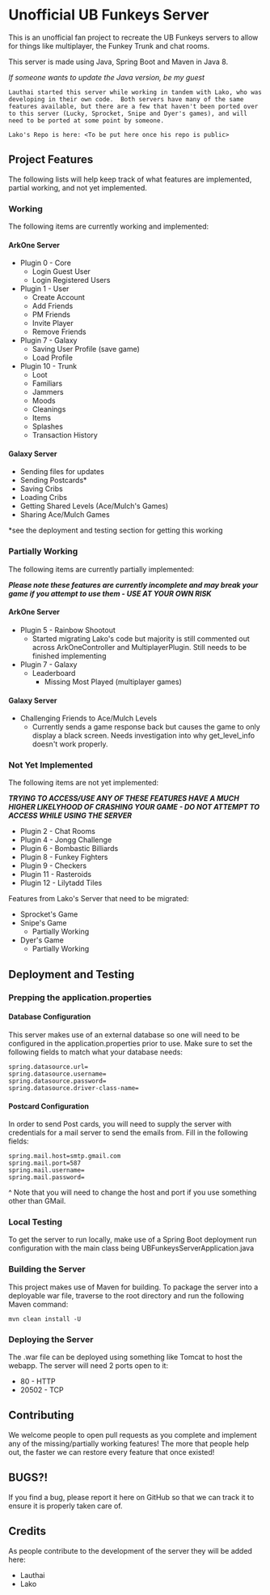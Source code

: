 # Unofficial UB Funkeys Server

This is an unofficial fan project to recreate the UB Funkeys servers to allow for things like multiplayer, the Funkey Trunk and chat rooms.

This server is made using Java, Spring Boot and Maven in Java 8.

*If someone wants to update the Java version, be my guest*

```
Lauthai started this server while working in tandem with Lako, who was developing in their own code.  Both servers have many of the same features available, but there are a few that haven't been ported over to this server (Lucky, Sprocket, Snipe and Dyer's games), and will need to be ported at some point by someone.

Lako's Repo is here: <To be put here once his repo is public>
```

## Project Features
The following lists will help keep track of what features are implemented, partial working, and not yet implemented.

### Working
The following items are currently working and implemented:

#### ArkOne Server
* Plugin 0 - Core
  * Login Guest User
  * Login Registered Users
* Plugin 1 - User
  * Create Account
  * Add Friends
  * PM Friends
  * Invite Player
  * Remove Friends
* Plugin 7 - Galaxy
  * Saving User Profile (save game)
  * Load Profile
* Plugin 10 - Trunk
  * Loot
  * Familiars
  * Jammers
  * Moods
  * Cleanings
  * Items
  * Splashes
  * Transaction History

#### Galaxy Server
* Sending files for updates
* Sending Postcards*
* Saving Cribs
* Loading Cribs
* Getting Shared Levels (Ace/Mulch's Games)
* Sharing Ace/Mulch Games

*see the deployment and testing section for getting this working

### Partially Working
The following items are currently partially implemented:

***Please note these features are currently incomplete and may break your game if you attempt to use them - USE AT YOUR OWN RISK***

#### ArkOne Server
* Plugin 5 - Rainbow Shootout
  * Started migrating Lako's code but majority is still commented out across ArkOneController and MultiplayerPlugin.  Still needs to be finished implementing
* Plugin 7 - Galaxy
  * Leaderboard
    * Missing Most Played (multiplayer games)

#### Galaxy Server
* Challenging Friends to Ace/Mulch Levels
  * Currently sends a game response back but causes the game to only display a black screen.  Needs investigation into why get_level_info doesn't work properly.

### Not Yet Implemented
The following items are not yet implemented:

***TRYING TO ACCESS/USE ANY OF THESE FEATURES HAVE A MUCH HIGHER LIKELYHOOD OF CRASHING YOUR GAME - DO NOT ATTEMPT TO ACCESS WHILE USING THE SERVER***

* Plugin 2 - Chat Rooms
* Plugin 4 - Jongg Challenge
* Plugin 6 - Bombastic Billiards
* Plugin 8 - Funkey Fighters
* Plugin 9 - Checkers
* Plugin 11 - Rasteroids
* Plugin 12 - Lilytadd Tiles

Features from Lako's Server that need to be migrated:
* Sprocket's Game
* Snipe's Game
  * Partially Working
* Dyer's Game
  * Partially Working


## Deployment and Testing

### Prepping the application.properties

#### Database Configuration
This server makes use of an external database so one will need to be configured in the application.properties prior to use.  Make sure to set the following fields to match what your database needs:
```
spring.datasource.url=
spring.datasource.username=
spring.datasource.password=
spring.datasource.driver-class-name=
```

#### Postcard Configuration
In order to send Post cards, you will need to supply the server with credentials for a mail server to send the emails from.  Fill in the following fields:
```
spring.mail.host=smtp.gmail.com
spring.mail.port=587
spring.mail.username=
spring.mail.password=
```
^ Note that you will need to change the host and port if you use something other than GMail.

### Local Testing
To get the server to run locally, make use of a Spring Boot deployment run configuration with the main class being UBFunkeysServerApplication.java

### Building the Server
This project makes use of Maven for building.  To package the server into a deployable war file, traverse to the root directory and run the following Maven command:
```
mvn clean install -U
```

### Deploying the Server
The .war file can be deployed using something like Tomcat to host the webapp.  The server will need 2 ports open to it:

* 80 - HTTP
* 20502 - TCP

## Contributing

We welcome people to open pull requests as you complete and implement any of the missing/partially working features!  The more that people help out, the faster we can restore every feature that once existed!

## BUGS?!

If you find a bug, please report it here on GitHub so that we can track it to ensure it is properly taken care of.

## Credits
As people contribute to the development of the server they will be added here:

* Lauthai
* Lako
